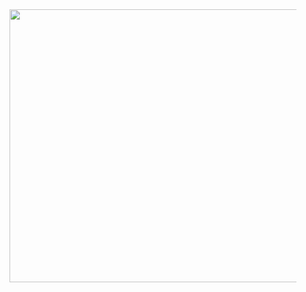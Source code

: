 


<img src="hhttps://user-images.githubusercontent.com/75498380/233506669-e70fae00-0fca-486d-846e-8f2441c68e71.mp4" width="640" height="480" />




